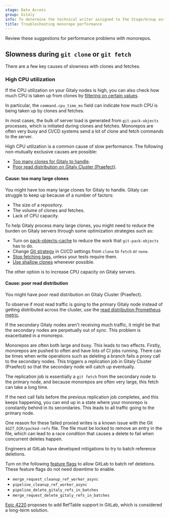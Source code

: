 ```yaml
---
stage: Data Access
group: Gitaly
info: To determine the technical writer assigned to the Stage/Group associated with this page, see https://handbook.gitlab.com/handbook/product/ux/technical-writing/#assignments
title: Troubleshooting monorepo performance
---
```


Review these suggestions for performance problems with monorepos.

## Slowness during `git clone` or `git fetch`

There are a few key causes of slowness with clones and fetches.

### High CPU utilization

If the CPU utilization on your Gitaly nodes is high, you can also check
how much CPU is taken up from clones by [filtering on certain values](observability.md#cpu-and-memory).

In particular, the `command.cpu_time_ms` field can indicate how
much CPU is being taken up by clones and fetches.

In most cases, the bulk of server load is generated from `git-pack-objects`
processes, which is initiated during clones and fetches. Monorepos are often very busy
and CI/CD systems send a lot of clone and fetch commands to the server.

High CPU utilization is a common cause of slow performance.
The following non-mutually exclusive causes are possible:

- [Too many clones for Gitaly to handle](#cause-too-many-large-clones).
- [Poor read distribution on Gitaly Cluster (Praefect)](#cause-poor-read-distribution).

#### Cause: too many large clones

You might have too many large clones for Gitaly to handle. Gitaly can struggle to keep up
because of a number of factors:

- The size of a repository.
- The volume of clones and fetches.
- Lack of CPU capacity.

To help Gitaly process many large clones, you might need to reduce the burden on Gitaly servers through some optimization strategies
such as:

- Turn on [pack-objects-cache](../../../../administration/gitaly/configure_gitaly.md#pack-objects-cache)
  to reduce the work that `git-pack-objects` has to do.
- Change [Git strategy](_index.md#use-git-fetch-in-cicd-operations)
  in CI/CD settings from `clone` to `fetch` or `none`.
- [Stop fetching tags](_index.md#change-git-fetch-behavior-with-flags),
  unless your tests require them.
- [Use shallow clones](_index.md#use-shallow-clones-in-cicd-processes)
  whenever possible.

The other option is to increase CPU capacity on Gitaly servers.

#### Cause: poor read distribution

You might have poor read distribution on Gitaly Cluster (Praefect).

To observe if most read traffic is going to the primary Gitaly node instead of
getting distributed across the cluster, use the
[read distribution Prometheus metric](observability.md#read-distribution).

If the secondary Gitaly nodes aren't receiving much traffic, it might be that
the secondary nodes are perpetually out of sync. This problem is exacerbated in
a monorepo.

Monorepos are often both large and busy. This leads to two effects. Firstly,
monorepos are pushed to often and have lots of CI jobs running. There can be
times when write operations such as deleting a branch fails a proxy call to the
secondary nodes. This triggers a replication job in Gitaly Cluster (Praefect) so that
the secondary node will catch up eventually.

The replication job is essentially a `git fetch` from the secondary node to the
primary node, and because monorepos are often very large, this fetch can take a
long time.

If the next call fails before the previous replication job completes, and this
keeps happening, you can end up in a state where your monorepo is constantly
behind in its secondaries. This leads to all traffic going to the primary node.

One reason for these failed proxied writes is a known issue with the Git
`$GIT_DIR/packed-refs` file. The file must be locked to
remove an entry in the file, which can lead to a race condition that causes a
delete to fail when concurrent deletes happen.

Engineers at GitLab have developed mitigations to try to batch reference deletions.

Turn on the following [feature flags](../../../../administration/feature_flags/_index.md) to allow GitLab to batch ref deletions.
These feature flags do not need downtime to enable.

- `merge_request_cleanup_ref_worker_async`
- `pipeline_cleanup_ref_worker_async`
- `pipeline_delete_gitaly_refs_in_batches`
- `merge_request_delete_gitaly_refs_in_batches`

[Epic 4220](https://gitlab.com/groups/gitlab-org/-/epics/4220) proposes to add RefTable support in GitLab,
which is considered a long-term solution.
